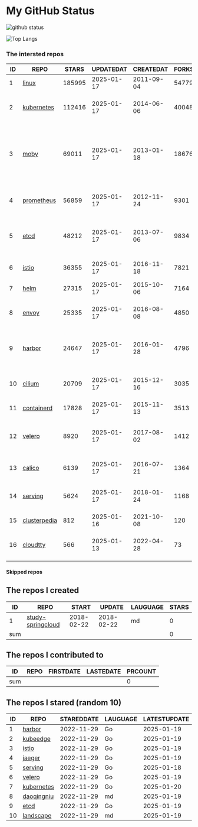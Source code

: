 # My GitHub Status

<img src="https://github-readme-stats-1.yihong0618.vercel.app/api?username=daoqingniu&show_icons=true&&&hide_title=true&count_private=true" alt="github status" />

![Top Langs](https://github-readme-stats-1.yihong0618.vercel.app/api/top-langs/?username=daoqingniu&layout=compact)

<!--START_SECTION:github_repos-->
### The intersted repos
| ID |                              REPO                               | STARS  | UPDATEDAT  | CREATEDAT  | FORKSCOUNT |                                                DESCRIPTIONS                                                |
|----|-----------------------------------------------------------------|--------|------------|------------|------------|------------------------------------------------------------------------------------------------------------|
|  1 | [linux](https://github.com/torvalds/linux)                      | 185995 | 2025-01-17 | 2011-09-04 |      54779 | Linux kernel source tree                                                                                   |
|  2 | [kubernetes](https://github.com/kubernetes/kubernetes)          | 112416 | 2025-01-17 | 2014-06-06 |      40048 | Production-Grade Container Scheduling and Management                                                       |
|  3 | [moby](https://github.com/moby/moby)                            |  69011 | 2025-01-17 | 2013-01-18 |      18676 | The Moby Project - a collaborative project for the container ecosystem to assemble container-based systems |
|  4 | [prometheus](https://github.com/prometheus/prometheus)          |  56859 | 2025-01-17 | 2012-11-24 |       9301 | The Prometheus monitoring system and time series database.                                                 |
|  5 | [etcd](https://github.com/etcd-io/etcd)                         |  48212 | 2025-01-17 | 2013-07-06 |       9834 | Distributed reliable key-value store for the most critical data of a distributed system                    |
|  6 | [istio](https://github.com/istio/istio)                         |  36355 | 2025-01-17 | 2016-11-18 |       7821 | Connect, secure, control, and observe services.                                                            |
|  7 | [helm](https://github.com/helm/helm)                            |  27315 | 2025-01-17 | 2015-10-06 |       7164 | The Kubernetes Package Manager                                                                             |
|  8 | [envoy](https://github.com/envoyproxy/envoy)                    |  25335 | 2025-01-17 | 2016-08-08 |       4850 | Cloud-native high-performance edge/middle/service proxy                                                    |
|  9 | [harbor](https://github.com/goharbor/harbor)                    |  24647 | 2025-01-17 | 2016-01-28 |       4796 | An open source trusted cloud native registry project that stores, signs, and scans content.                |
| 10 | [cilium](https://github.com/cilium/cilium)                      |  20709 | 2025-01-17 | 2015-12-16 |       3035 | eBPF-based Networking, Security, and Observability                                                         |
| 11 | [containerd](https://github.com/containerd/containerd)          |  17828 | 2025-01-17 | 2015-11-13 |       3513 | An open and reliable container runtime                                                                     |
| 12 | [velero](https://github.com/vmware-tanzu/velero)                |   8920 | 2025-01-17 | 2017-08-02 |       1412 | Backup and migrate Kubernetes applications and their persistent volumes                                    |
| 13 | [calico](https://github.com/projectcalico/calico)               |   6139 | 2025-01-17 | 2016-07-21 |       1364 | Cloud native networking and network security                                                               |
| 14 | [serving](https://github.com/knative/serving)                   |   5624 | 2025-01-17 | 2018-01-24 |       1168 | Kubernetes-based, scale-to-zero, request-driven compute                                                    |
| 15 | [clusterpedia](https://github.com/clusterpedia-io/clusterpedia) |    812 | 2025-01-16 | 2021-10-08 |        120 | The Encyclopedia of Kubernetes clusters                                                                    |
| 16 | [cloudtty](https://github.com/cloudtty/cloudtty)                |    566 | 2025-01-13 | 2022-04-28 |         73 | A Friendly Kubernetes CloudShell (Web Terminal) !                                                          |



#### Skipped repos
<!--END_SECTION:github_repos-->

<!--START_SECTION:my_github-->
## The repos I created
| ID  |                                 REPO                                 |   START    |   UPDATE   | LAUGUAGE | STARS |
|-----|----------------------------------------------------------------------|------------|------------|----------|-------|
|   1 | [study-springcloud](https://github.com/daoqingniu/study-springcloud) | 2018-02-22 | 2018-02-22 | md       |     0 |
| sum |                                                                      |            |            |          |     0 |

## The repos I contributed to
| ID  | REPO | FIRSTDATE | LASTEDATE | PRCOUNT |
|-----|------|-----------|-----------|---------|
| sum |      |           |           |       0 |

## The repos I stared (random 10)
| ID |                          REPO                          | STAREDDATE | LAUGUAGE | LATESTUPDATE |
|----|--------------------------------------------------------|------------|----------|--------------|
|  1 | [harbor](https://github.com/goharbor/harbor)           | 2022-11-29 | Go       | 2025-01-19   |
|  2 | [kubeedge](https://github.com/kubeedge/kubeedge)       | 2022-11-29 | Go       | 2025-01-19   |
|  3 | [istio](https://github.com/istio/istio)                | 2022-11-29 | Go       | 2025-01-19   |
|  4 | [jaeger](https://github.com/jaegertracing/jaeger)      | 2022-11-29 | Go       | 2025-01-19   |
|  5 | [serving](https://github.com/knative/serving)          | 2022-11-29 | Go       | 2025-01-18   |
|  6 | [velero](https://github.com/vmware-tanzu/velero)       | 2022-11-29 | Go       | 2025-01-19   |
|  7 | [kubernetes](https://github.com/kubernetes/kubernetes) | 2022-11-29 | Go       | 2025-01-20   |
|  8 | [daoqingniu](https://github.com/daoqingniu/daoqingniu) | 2022-11-29 | md       | 2025-01-19   |
|  9 | [etcd](https://github.com/etcd-io/etcd)                | 2022-11-29 | Go       | 2025-01-19   |
| 10 | [landscape](https://github.com/cncf/landscape)         | 2022-11-29 | md       | 2025-01-19   |

<!--END_SECTION:my_github-->
